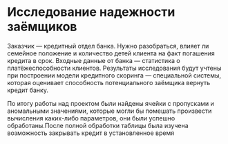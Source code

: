 # Исследование надежности заёмщиков

Заказчик — кредитный отдел банка. Нужно разобраться, влияет ли семейное положение и количество детей клиента на факт погашения кредита в срок. Входные данные от банка — статистика о платёжеспособности клиентов.
Результаты исследования будут учтены при построении модели кредитного скоринга — специальной системы, которая оценивает способность потенциального заёмщика вернуть кредит банку.

По итогу работы над проектом были найдены ячейки с пропусками и аномальными значениями, которые могли бы помешать произвести вычисления каких-либо параметров, они были успешно обработаны.После полной обработки таблицы была изучена возможность закрывать кредит в установленное время
